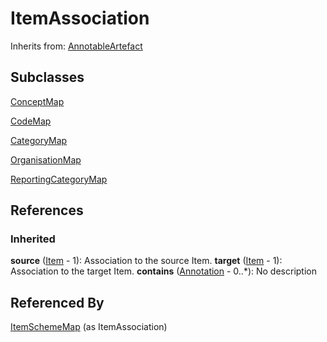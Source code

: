 
# ItemAssociation

Inherits from: [AnnotableArtefact](../Base/AnnotableArtefact.md)

## Subclasses

[ConceptMap](ConceptMap.md)

[CodeMap](CodeMap.md)

[CategoryMap](CategoryMap.md)

[OrganisationMap](OrganisationMap.md)

[ReportingCategoryMap](ReportingCategoryMap.md)







## References

### Inherited

**source** ([Item](../Base/Item.md) - 1): Association to the source Item.
**target** ([Item](../Base/Item.md) - 1): Association to the target Item.
**contains** ([Annotation](../Base/Annotation.md) - 0..*): No description


## Referenced By

[ItemSchemeMap](ItemSchemeMap.md) (as ItemAssociation)


